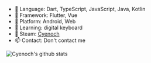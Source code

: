 - 🔭 Language: Dart, TypeScript, JavaScript, Java, Kotlin
- 🔭 Framework: Flutter, Vue
- 🔭 Platform: Android, Web
- 🔭 Learning: digital keyboard
- 👯 Steam: [Cyenoch](https://steamcommunity.com/id/cyenoch)
- 📫 Contact: Don't contact me

![Cyenoch's github stats](https://github-readme-stats.vercel.app/api?username=Cyenoch&show_icons=true)
